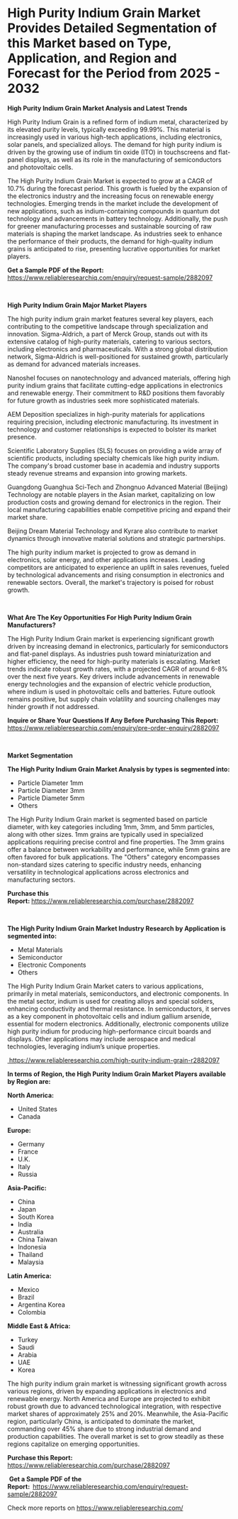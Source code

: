 <p><h1>High Purity Indium Grain Market Provides Detailed Segmentation of this Market based on Type, Application, and Region and Forecast for the Period from 2025 - 2032</h1></p><p><strong>High Purity Indium Grain Market Analysis and Latest Trends</strong></p>
<p><p>High Purity Indium Grain is a refined form of indium metal, characterized by its elevated purity levels, typically exceeding 99.99%. This material is increasingly used in various high-tech applications, including electronics, solar panels, and specialized alloys. The demand for high purity indium is driven by the growing use of indium tin oxide (ITO) in touchscreens and flat-panel displays, as well as its role in the manufacturing of semiconductors and photovoltaic cells.</p><p>The High Purity Indium Grain Market is expected to grow at a CAGR of 10.7% during the forecast period. This growth is fueled by the expansion of the electronics industry and the increasing focus on renewable energy technologies. Emerging trends in the market include the development of new applications, such as indium-containing compounds in quantum dot technology and advancements in battery technology. Additionally, the push for greener manufacturing processes and sustainable sourcing of raw materials is shaping the market landscape. As industries seek to enhance the performance of their products, the demand for high-quality indium grains is anticipated to rise, presenting lucrative opportunities for market players.</p></p>
<p><strong>Get a Sample PDF of the Report:&nbsp;</strong> <a href="https://www.reliableresearchiq.com/enquiry/request-sample/2882097?utm_campaign=2783&utm_medium=2&utm_source=Github&utm_content=ia&utm_term=12032025&utm_id=high-purity-indium-grain">https://www.reliableresearchiq.com/enquiry/request-sample/2882097</a></p>
<p>&nbsp;</p>
<p><strong>High Purity Indium Grain Major Market Players</strong></p>
<p><p>The high purity indium grain market features several key players, each contributing to the competitive landscape through specialization and innovation. Sigma-Aldrich, a part of Merck Group, stands out with its extensive catalog of high-purity materials, catering to various sectors, including electronics and pharmaceuticals. With a strong global distribution network, Sigma-Aldrich is well-positioned for sustained growth, particularly as demand for advanced materials increases.</p><p>Nanoshel focuses on nanotechnology and advanced materials, offering high purity indium grains that facilitate cutting-edge applications in electronics and renewable energy. Their commitment to R&D positions them favorably for future growth as industries seek more sophisticated materials.</p><p>AEM Deposition specializes in high-purity materials for applications requiring precision, including electronic manufacturing. Its investment in technology and customer relationships is expected to bolster its market presence.</p><p>Scientific Laboratory Supplies (SLS) focuses on providing a wide array of scientific products, including specialty chemicals like high purity indium. The company's broad customer base in academia and industry supports steady revenue streams and expansion into growing markets.</p><p>Guangdong Guanghua Sci-Tech and Zhongnuo Advanced Material (Beijing) Technology are notable players in the Asian market, capitalizing on low production costs and growing demand for electronics in the region. Their local manufacturing capabilities enable competitive pricing and expand their market share.</p><p>Beijing Dream Material Technology and Kyrare also contribute to market dynamics through innovative material solutions and strategic partnerships.</p><p>The high purity indium market is projected to grow as demand in electronics, solar energy, and other applications increases. Leading competitors are anticipated to experience an uplift in sales revenues, fueled by technological advancements and rising consumption in electronics and renewable sectors. Overall, the market's trajectory is poised for robust growth.</p></p>
<p>&nbsp;</p>
<p><strong>What Are The Key Opportunities For High Purity Indium Grain Manufacturers?</strong></p>
<p><p>The High Purity Indium Grain market is experiencing significant growth driven by increasing demand in electronics, particularly for semiconductors and flat-panel displays. As industries push toward miniaturization and higher efficiency, the need for high-purity materials is escalating. Market trends indicate robust growth rates, with a projected CAGR of around 6-8% over the next five years. Key drivers include advancements in renewable energy technologies and the expansion of electric vehicle production, where indium is used in photovoltaic cells and batteries. Future outlook remains positive, but supply chain volatility and sourcing challenges may hinder growth if not addressed.</p></p>
<p><strong>Inquire or Share Your Questions If Any Before Purchasing This Report:</strong> <a href="https://www.reliableresearchiq.com/enquiry/pre-order-enquiry/2882097?utm_campaign=2783&utm_medium=2&utm_source=Github&utm_content=ia&utm_term=12032025&utm_id=high-purity-indium-grain">https://www.reliableresearchiq.com/enquiry/pre-order-enquiry/2882097</a></p>
<p>&nbsp;</p>
<p><strong>Market Segmentation</strong></p>
<p><strong>The High Purity Indium Grain Market Analysis by types is segmented into:</strong></p>
<p><ul><li> Particle Diameter 1mm</li><li>Particle Diameter 3mm</li><li>Particle Diameter 5mm</li><li>Others </li></ul></p>
<p><p>The High Purity Indium Grain market is segmented based on particle diameter, with key categories including 1mm, 3mm, and 5mm particles, along with other sizes. 1mm grains are typically used in specialized applications requiring precise control and fine properties. The 3mm grains offer a balance between workability and performance, while 5mm grains are often favored for bulk applications. The "Others" category encompasses non-standard sizes catering to specific industry needs, enhancing versatility in technological applications across electronics and manufacturing sectors.</p></p>
<p><strong>Purchase this Report:&nbsp;</strong><a href="https://www.reliableresearchiq.com/purchase/2882097?utm_campaign=2783&utm_medium=2&utm_source=Github&utm_content=ia&utm_term=12032025&utm_id=high-purity-indium-grain">https://www.reliableresearchiq.com/purchase/2882097</a></p>
<p>&nbsp;</p>
<p><strong>The High Purity Indium Grain Market Industry Research by Application is segmented into:</strong></p>
<p><ul><li> Metal Materials</li><li>Semiconductor</li><li>Electronic Components</li><li>Others </li></ul></p>
<p><p>The High Purity Indium Grain Market caters to various applications, primarily in metal materials, semiconductors, and electronic components. In the metal sector, indium is used for creating alloys and special solders, enhancing conductivity and thermal resistance. In semiconductors, it serves as a key component in photovoltaic cells and indium gallium arsenide, essential for modern electronics. Additionally, electronic components utilize high purity indium for producing high-performance circuit boards and displays. Other applications may include aerospace and medical technologies, leveraging indium’s unique properties.</p></p>
<p><a href="https://www.reliableresearchiq.com/high-purity-indium-grain-r2882097?utm_campaign=2783&utm_medium=2&utm_source=Github&utm_content=ia&utm_term=12032025&utm_id=high-purity-indium-grain">&nbsp;https://www.reliableresearchiq.com/high-purity-indium-grain-r2882097</a></p>
<p><strong>In terms of Region, the High Purity Indium Grain Market Players available by Region are:</strong></p>
<p>
    <p> <strong> North America: </strong>
        <ul>
            <li>United States</li>
            <li>Canada</li>
        </ul>
        </p> 
    <p> <strong> Europe: </strong>
        <ul>
            <li>Germany</li>
            <li>France</li>
            <li>U.K.</li>
            <li>Italy</li>
            <li>Russia</li>
        </ul>
        </p> 
    <p> <strong> Asia-Pacific: </strong>
        <ul>
            <li>China</li>
            <li>Japan</li>
            <li>South Korea</li>
            <li>India</li>
            <li>Australia</li>
            <li>China Taiwan</li>
            <li>Indonesia</li>
            <li>Thailand</li>
            <li>Malaysia</li>
        </ul>
        </p> 
    <p> <strong> Latin America: </strong>
        <ul>
            <li>Mexico</li>
            <li>Brazil</li>
            <li>Argentina Korea</li>
            <li>Colombia</li>
        </ul>
        </p> 
    <p> <strong> Middle East & Africa: </strong>
        <ul>
            <li>Turkey</li>
            <li>Saudi</li>
            <li>Arabia</li>
            <li>UAE</li>
            <li>Korea</li>
        </ul>
    </p>
    </p>
<p><p>The high purity indium grain market is witnessing significant growth across various regions, driven by expanding applications in electronics and renewable energy. North America and Europe are projected to exhibit robust growth due to advanced technological integration, with respective market shares of approximately 25% and 20%. Meanwhile, the Asia-Pacific region, particularly China, is anticipated to dominate the market, commanding over 45% share due to strong industrial demand and production capabilities. The overall market is set to grow steadily as these regions capitalize on emerging opportunities.</p></p>
<p><strong>Purchase this Report: </strong><a href="https://www.reliableresearchiq.com/purchase/2882097?utm_campaign=2783&utm_medium=2&utm_source=Github&utm_content=ia&utm_term=12032025&utm_id=high-purity-indium-grain">https://www.reliableresearchiq.com/purchase/2882097</a></p>
<p>&nbsp;<strong>Get a Sample PDF of the Report:&nbsp;&nbsp;</strong><a href="https://www.reliableresearchiq.com/enquiry/request-sample/2882097?utm_campaign=2783&utm_medium=2&utm_source=Github&utm_content=ia&utm_term=12032025&utm_id=high-purity-indium-grain">https://www.reliableresearchiq.com/enquiry/request-sample/2882097</a></p>
<p><strong></strong></p>
<p>Check more reports on <a href="https://www.reliableresearchiq.com/?utm_campaign=2783&utm_medium=2&utm_source=Github&utm_content=ia&utm_term=12032025&utm_id=high-purity-indium-grain">https://www.reliableresearchiq.com/</a></p>